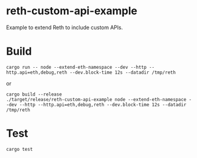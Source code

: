 # reth-custom-api-example

Example to extend Reth to include custom APIs.

# Build
```
cargo run -- node --extend-eth-namespace --dev --http --http.api=eth,debug,reth --dev.block-time 12s --datadir /tmp/reth
```

or

```
cargo build --release
./target/release/reth-custom-api-example node --extend-eth-namespace --dev --http --http.api=eth,debug,reth --dev.block-time 12s --datadir /tmp/reth
```

# Test

```
cargo test
```